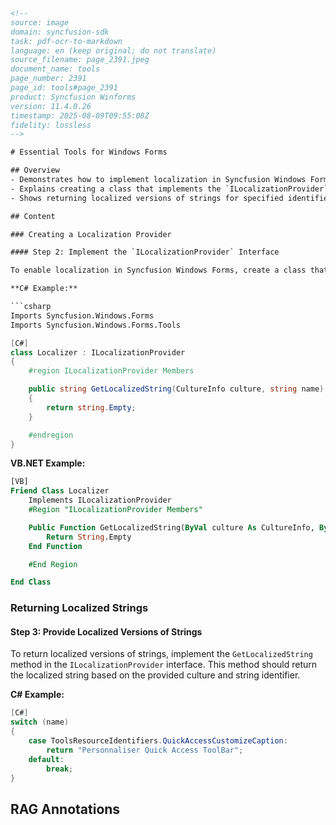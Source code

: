 ```html
<!-- 
source: image
domain: syncfusion-sdk
task: pdf-ocr-to-markdown
language: en (keep original; do not translate)
source_filename: page_2391.jpeg
document_name: tools
page_number: 2391
page_id: tools#page_2391
product: Syncfusion Winforms
version: 11.4.0.26
timestamp: 2025-08-09T09:55:08Z
fidelity: lossless
-->

# Essential Tools for Windows Forms

## Overview
- Demonstrates how to implement localization in Syncfusion Windows Forms.
- Explains creating a class that implements the `ILocalizationProvider` interface.
- Shows returning localized versions of strings for specified identifiers.

## Content

### Creating a Localization Provider

#### Step 2: Implement the `ILocalizationProvider` Interface

To enable localization in Syncfusion Windows Forms, create a class that implements the `ILocalizationProvider` interface defined in the `Syncfusion.Windows.Forms` namespace found in the `Syncfusion.Shared.Base.dll` assembly.

**C# Example:**

```csharp
Imports Syncfusion.Windows.Forms
Imports Syncfusion.Windows.Forms.Tools
```

```csharp
[C#]
class Localizer : ILocalizationProvider
{
    #region ILocalizationProvider Members

    public string GetLocalizedString(CultureInfo culture, string name)
    {
        return string.Empty;
    }

    #endregion
}
```

**VB.NET Example:**

```vb
[VB]
Friend Class Localizer
    Implements ILocalizationProvider
    #Region "ILocalizationProvider Members"

    Public Function GetLocalizedString(ByVal culture As CultureInfo, ByVal name As String) As String
        Return String.Empty
    End Function

    #End Region

End Class
```

### Returning Localized Strings

#### Step 3: Provide Localized Versions of Strings

To return localized versions of strings, implement the `GetLocalizedString` method in the `ILocalizationProvider` interface. This method should return the localized string based on the provided culture and string identifier.

**C# Example:**

```csharp
[C#]
switch (name)
{
    case ToolsResourceIdentifiers.QuickAccessCustomizeCaption:
        return "Personnaliser Quick Access ToolBar";
    default:
        break;
}
```

## RAG Annotations
<!-- tags: [product, module, control, api, version?] keywords: [ILocalizationProvider, CultureInfo, GetLocalizedString, QuickAccessCustomizeCaption] -->
```